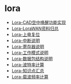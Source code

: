 # lora
 
* [Lora-CAD空中唤醒功能实现](https://github.com/danieldong101/lora/wiki/Lora-CAD空中唤醒功能实现)   
* [Lora-LoraWAN资料归总](https://github.com/danieldong101/lora/wiki/Lora-LoraWAN资料归总)   
* [Lora-上电复位](https://github.com/danieldong101/lora/wiki/Lora-上电复位)   
* [Lora-中断说明](https://github.com/danieldong101/lora/wiki/Lora-中断说明)   
* [Lora-寄存器说明](https://github.com/danieldong101/lora/wiki/Lora-寄存器说明)   
* [Lora-工作模式说明](https://github.com/danieldong101/lora/wiki/Lora-工作模式说明)   
* [Lora-数据包结构说明](https://github.com/danieldong101/lora/wiki/Lora-数据包结构说明)   
* [Lora-波特率计算](https://github.com/danieldong101/lora/wiki/Lora-波特率计算)  
* [Lora-知识点汇总](https://github.com/danieldong101/lora/wiki/Lora-知识点汇总)  
* [Lora-载波频率计算](https://github.com/danieldong101/lora/wiki/Lora-载波频率计算)  
